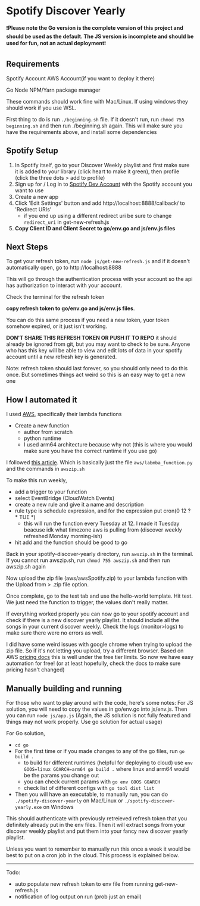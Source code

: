 # Spotify Discover Yearly

:exclamation:**Please note the Go version is the complete version of this project and should be used as the default. The JS version is incomplete and should be used for fun, not an actual deployment**:exclamation:

## Requirements
Spotify Account
AWS Account(if you want to deploy it there)

Go
Node
NPM/Yarn package manager

These commands should work fine with Mac/Linux. If using windows they should work if you use WSL.

First thing to do is run `./beginning.sh` file. If it doesn't run, run `chmod 755 beginning.sh` and then run ./beginning.sh again. This will make sure you have the requirements above, and install some dependencies

## Spotify Setup 
1. In Spotify itself, go to your Discover Weekly playlist and first make sure it is added to your library (click heart to make it green), then profile (click the three dots > add to profile)
2. Sign up for / Log in to [Spotify Dev Account](https://developer.spotify.com/dashboard) with the Spotify account you want to use
3. Create a new app
4. Click 'Edit Settings' button and add http://localhost:8888/callback/ to 'Redirect URIs'
    - if you end up using a different redirect uri be sure to change `redirect_uri` in get-new-refresh.js
5. **Copy Client ID and Client Secret to go/env.go and js/env.js files**


## Next Steps
To get your refresh token, run `node js/get-new-refresh.js` and if it doesn't automatically open, go to http://localhost:8888


This will go through the authentication process with your account so the api has authorization to interact with your account.

Check the terminal for the refresh token

**copy refresh token to go/env.go and js/env.js files**. 

You can do this same process if you need a new token, yuor token somehow expired, or it just isn't working.

**DON'T SHARE THIS REFRESH TOKEN OR PUSH IT TO REPO** it should already be ignored from git, but you may want to check to be sure. Anyone who has this key will be able to view and edit lots of data in your spotify account until a new refresh key is generated.

Note: refresh token should last forever, so you should only need to do this once. But sometimes things act weird so this is an easy way to get a new one

## How I automated it
I used [AWS](https://aws.amazon.com/), specifically their lambda functions
- Create a new function
    - author from scratch
    - python runtime
    - I used arm64 architecture because why not (this is where you would make sure you have the correct runtime if you use go)

I followed [this article](https://medium.com/@biancanhinojosa/running-executables-in-aws-lambda-dc79b8f33ec7). Which is basically just the file `aws/labmba_function.py` and the commands in `awszip.sh`

To make this run weekly, 
- add a trigger to your function
- select EventBridge (CloudWatch Events)
- create a new rule and give it a name and description
- rule type is schedule expression, and for the expression put cron(0 12 ? * TUE *)
    - this will run the function every Tuesday at 12. I made it Tuesday beacuse idk what timezone aws is pulling from (discover weekly refreshed Monday morning-ish)
- hit add and the function should be good to go


Back in your spotify-discover-yearly directory, run `awszip.sh` in the terminal. If you cannot run awszip.sh, run `chmod 755 awszip.sh` and then run awszip.sh again

Now upload the zip file (aws/awsSpotify.zip) to your lambda function with the Upload from > .zip file option.

Once complete, go to the test tab and use the hello-world template. Hit test. We just need the function to trigger, the values don't really matter. 

If everything worked properly you can now go to your spotify account and check if there is a new discover yearly playlist. It should include all the songs in your current discover weekly. Check the logs (monitor>logs) to make sure there were no errors as well.

I did have some weird issues with google chrome when trying to upload the zip file. So if it's not letting you upload, try a different browser. Based on AWS [pricing docs](https://aws.amazon.com/lambda/pricing/) this is well under the free tier limits. So now we have easy automation for free! (or at least hopefully, check the docs to make sure pricing hasn't changed)


## Manually building and running
For those who want to play around with the code, here's some notes:
For JS solution, you will need to copy the values in go/env.go into js/env.js. Then you can run `node js/app.js` (Again, the JS solution is not fully featured and things may not work properly. Use go solution for actual usage)

For Go solution, 
- `cd go`
- For the first time or if you made changes to any of the go files, run `go build .`
    - to build for different runtimes (helpful for deploying to cloud) use `env GOOS=linux GOARCH=arm64 go build .` where linux and arm64 would be the params you change out
    - you can check current params with `go env GOOS GOARCH`
    - check list of different configs with `go tool dist list`
- Then you will have an executable, to manually run, you can do `./spotify-discover-yearly` on Mac/Linux or `./spotify-discover-yearly.exe` on Windows

This should authenticate with previously retreieved refresh token that you definitely already put in the env files. Then it will extract songs from your discover weekly playlist and put them into your fancy new discover yearly playlist.

Unless you want to remember to manually run this once a week it would be best to put on a cron job in the cloud. This process is explained below.


---

Todo:
- auto populate new refresh token to env file from running get-new-refresh.js
- notification of log output on run (prob just an email)
